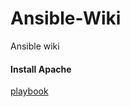 # Ansible-Wiki
Ansible wiki


#### Install Apache
[playbook](https://github.com/SuperMarioOfficial/Ansible-Wiki/wiki/Apache2-playbook---%22Adding-Variables-to-Your-Ansible-Playbook%22)
